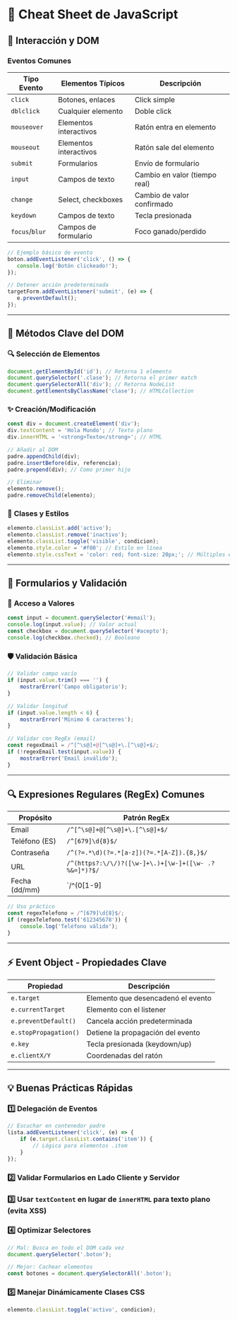 # 🚀 Cheat Sheet de JavaScript

## 📌 **Interacción y DOM**

### **Eventos Comunes**

| Tipo Evento      | Elementos Típicos       | Descripción                  |
|-----------------|-------------------------|------------------------------|
| `click`        | Botones, enlaces         | Click simple                 |
| `dblclick`     | Cualquier elemento       | Doble click                  |
| `mouseover`    | Elementos interactivos   | Ratón entra en elemento      |
| `mouseout`     | Elementos interactivos   | Ratón sale del elemento      |
| `submit`       | Formularios              | Envío de formulario          |
| `input`        | Campos de texto          | Cambio en valor (tiempo real) |
| `change`       | Select, checkboxes       | Cambio de valor confirmado   |
| `keydown`      | Campos de texto          | Tecla presionada             |
| `focus`/`blur` | Campos de formulario     | Foco ganado/perdido          |

```javascript
// Ejemplo básico de evento
boton.addEventListener('click', () => {
   console.log('Botón clickeado!');
});

// Detener acción predeterminada
targetForm.addEventListener('submit', (e) => {
   e.preventDefault();
});
```

---

## 🎯 **Métodos Clave del DOM**

### 🔍 **Selección de Elementos**
```javascript
document.getElementById('id'); // Retorna 1 elemento
document.querySelector('.clase'); // Retorna el primer match
document.querySelectorAll('div'); // Retorna NodeList
document.getElementsByClassName('clase'); // HTMLCollection
```

### ✨ **Creación/Modificación**
```javascript
const div = document.createElement('div');
div.textContent = 'Hola Mundo'; // Texto plano
div.innerHTML = '<strong>Texto</strong>'; // HTML

// Añadir al DOM
padre.appendChild(div);
padre.insertBefore(div, referencia);
padre.prepend(div); // Como primer hijo

// Eliminar
elemento.remove();
padre.removeChild(elemento);
```

### 🎨 **Clases y Estilos**
```javascript
elemento.classList.add('activo');
elemento.classList.remove('inactivo');
elemento.classList.toggle('visible', condicion);
elemento.style.color = '#f00'; // Estilo en línea
elemento.style.cssText = 'color: red; font-size: 20px;'; // Múltiples estilos
```

---

## 📝 **Formularios y Validación**

### 🔐 **Acceso a Valores**
```javascript
const input = document.querySelector('#email');
console.log(input.value); // Valor actual
const checkbox = document.querySelector('#acepto');
console.log(checkbox.checked); // Booleano
```

### 🛡️ **Validación Básica**
```javascript
// Validar campo vacío
if (input.value.trim() === '') {
    mostrarError('Campo obligatorio');
}

// Validar longitud
if (input.value.length < 6) {
    mostrarError('Mínimo 6 caracteres');
}

// Validar con RegEx (email)
const regexEmail = /^[^\s@]+@[^\s@]+\.[^\s@]+$/;
if (!regexEmail.test(input.value)) {
    mostrarError('Email inválido');
}
```

---

## 🔍 **Expresiones Regulares (RegEx) Comunes**

| Propósito         | Patrón RegEx |
|------------------|-------------|
| Email           | `/^[^\s@]+@[^\s@]+\.[^\s@]+$/` |
| Teléfono (ES)   | `/^[679]\d{8}$/` |
| Contraseña      | `/^(?=.*\d)(?=.*[a-z])(?=.*[A-Z]).{8,}$/` |
| URL             | `/^(https?:\/\/)?([\w-]+\.)+[\w-]+([\w- .?%&=]*)?$/` |
| Fecha (dd/mm)   | `/^(0[1-9]|[12][0-9]|3[01])\/(0[1-9]|1[0-2])$/` |

```javascript
// Uso práctico
const regexTelefono = /^[679]\d{8}$/;
if (regexTelefono.test('612345678')) {
    console.log('Teléfono válido');
}
```

---

## ⚡ **Event Object - Propiedades Clave**

| Propiedad           | Descripción |
|--------------------|-------------|
| `e.target`        | Elemento que desencadenó el evento |
| `e.currentTarget` | Elemento con el listener |
| `e.preventDefault()` | Cancela acción predeterminada |
| `e.stopPropagation()` | Detiene la propagación del evento |
| `e.key`           | Tecla presionada (keydown/up) |
| `e.clientX/Y`     | Coordenadas del ratón |

---

## 💡 **Buenas Prácticas Rápidas**

### 1️⃣ **Delegación de Eventos**
```javascript
// Escuchar en contenedor padre
lista.addEventListener('click', (e) => {
    if (e.target.classList.contains('item')) {
        // Lógica para elementos .item
    }
});
```

### 2️⃣ **Validar Formularios en Lado Cliente y Servidor**

### 3️⃣ **Usar `textContent` en lugar de `innerHTML` para texto plano (evita XSS)**

### 4️⃣ **Optimizar Selectores**
```javascript
// Mal: Busca en todo el DOM cada vez
document.querySelector('.boton');

// Mejor: Cachear elementos
const botones = document.querySelectorAll('.boton');
```

### 5️⃣ **Manejar Dinámicamente Clases CSS**
```javascript
elemento.classList.toggle('activo', condicion);
```

